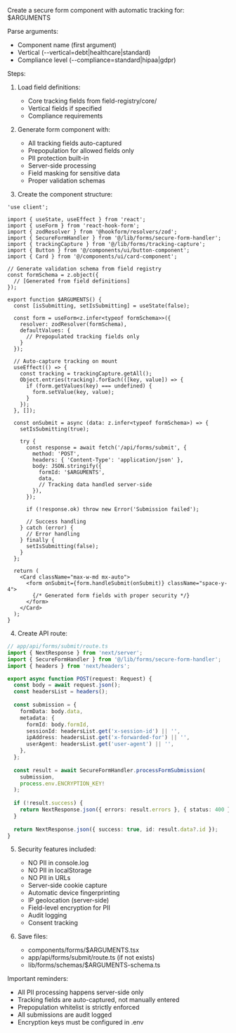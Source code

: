 Create a secure form component with automatic tracking for: $ARGUMENTS

Parse arguments:
- Component name (first argument)
- Vertical (--vertical=debt|healthcare|standard)
- Compliance level (--compliance=standard|hipaa|gdpr)

Steps:

1. Load field definitions:
   - Core tracking fields from field-registry/core/
   - Vertical fields if specified
   - Compliance requirements

2. Generate form component with:
   - All tracking fields auto-captured
   - Prepopulation for allowed fields only
   - PII protection built-in
   - Server-side processing
   - Field masking for sensitive data
   - Proper validation schemas

3. Create the component structure:

```tsx
'use client';

import { useState, useEffect } from 'react';
import { useForm } from 'react-hook-form';
import { zodResolver } from '@hookform/resolvers/zod';
import { SecureFormHandler } from '@/lib/forms/secure-form-handler';
import { trackingCapture } from '@/lib/forms/tracking-capture';
import { Button } from '@/components/ui/button-component';
import { Card } from '@/components/ui/card-component';

// Generate validation schema from field registry
const formSchema = z.object({
  // [Generated from field definitions]
});

export function $ARGUMENTS() {
  const [isSubmitting, setIsSubmitting] = useState(false);
  
  const form = useForm<z.infer<typeof formSchema>>({
    resolver: zodResolver(formSchema),
    defaultValues: {
      // Prepopulated tracking fields only
    }
  });

  // Auto-capture tracking on mount
  useEffect(() => {
    const tracking = trackingCapture.getAll();
    Object.entries(tracking).forEach(([key, value]) => {
      if (form.getValues(key) === undefined) {
        form.setValue(key, value);
      }
    });
  }, []);

  const onSubmit = async (data: z.infer<typeof formSchema>) => {
    setIsSubmitting(true);
    
    try {
      const response = await fetch('/api/forms/submit', {
        method: 'POST',
        headers: { 'Content-Type': 'application/json' },
        body: JSON.stringify({
          formId: '$ARGUMENTS',
          data,
          // Tracking data handled server-side
        }),
      });
      
      if (!response.ok) throw new Error('Submission failed');
      
      // Success handling
    } catch (error) {
      // Error handling
    } finally {
      setIsSubmitting(false);
    }
  };

  return (
    <Card className="max-w-md mx-auto">
      <form onSubmit={form.handleSubmit(onSubmit)} className="space-y-4">
        {/* Generated form fields with proper security */}
      </form>
    </Card>
  );
}
```

4. Create API route:

```typescript
// app/api/forms/submit/route.ts
import { NextResponse } from 'next/server';
import { SecureFormHandler } from '@/lib/forms/secure-form-handler';
import { headers } from 'next/headers';

export async function POST(request: Request) {
  const body = await request.json();
  const headersList = headers();
  
  const submission = {
    formData: body.data,
    metadata: {
      formId: body.formId,
      sessionId: headersList.get('x-session-id') || '',
      ipAddress: headersList.get('x-forwarded-for') || '',
      userAgent: headersList.get('user-agent') || '',
    },
  };
  
  const result = await SecureFormHandler.processFormSubmission(
    submission,
    process.env.ENCRYPTION_KEY!
  );
  
  if (!result.success) {
    return NextResponse.json({ errors: result.errors }, { status: 400 });
  }
  
  return NextResponse.json({ success: true, id: result.data?.id });
}
```

5. Security features included:
   - NO PII in console.log
   - NO PII in localStorage
   - NO PII in URLs
   - Server-side cookie capture
   - Automatic device fingerprinting
   - IP geolocation (server-side)
   - Field-level encryption for PII
   - Audit logging
   - Consent tracking

6. Save files:
   - components/forms/$ARGUMENTS.tsx
   - app/api/forms/submit/route.ts (if not exists)
   - lib/forms/schemas/$ARGUMENTS-schema.ts

Important reminders:
- All PII processing happens server-side only
- Tracking fields are auto-captured, not manually entered
- Prepopulation whitelist is strictly enforced
- All submissions are audit logged
- Encryption keys must be configured in .env
